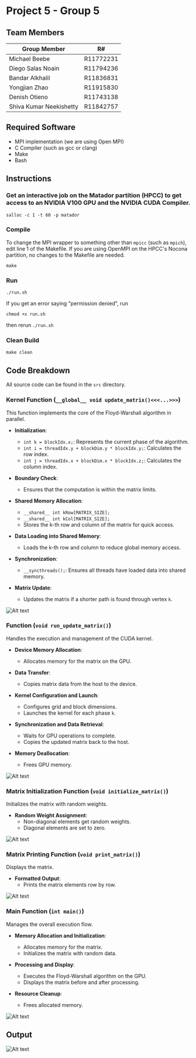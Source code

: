 # Project 5 - Group 5
## Team Members
| Group Member              |    R#     |
|---------------------------|-----------|
| Michael Beebe             | R11772231 |
| Diego Salas Noain         | R11794236 |
| Bandar Alkhalil           | R11836831 |
| Yongjian Zhao             | R11915830 |
| Denish Otieno             | R11743138 |
| Shiva Kumar Neekishetty   | R11842757 |

## Required Software
- MPI implementation (we are using Open MPI)
- C Compiler (such as gcc or clang)
- Make
- Bash

## Instructions
### Get an interactive job on the Matador partition (HPCC) to get access to an NVIDIA V100 GPU and the NVIDIA CUDA Compiler.
```
salloc -c 1 -t 60 -p matador
```

### Compile
To change the MPI wrapper to something other than `mpicc` (such as `mpich`), edit line 1 of the Makefile. If you are using OpenMPI on the HPCC's Nocona partition, no changes to the Makefile are needed.
```
make
```

### Run
```
./run.sh
```

If you get an error saying "permission denied", run
```
chmod +x run.sh
```
then rerun `./run.sh`

### Clean Build
```
make clean
```

## Code Breakdown

All source code can be found in the `src` directory.

### Kernel Function (`__global__ void update_matrix()<<<...>>>`)
This function implements the core of the Floyd-Warshall algorithm in parallel.

- **Initialization**: 
  - `int k = blockIdx.x;`: Represents the current phase of the algorithm.
  - `int i = threadIdx.y + blockDim.y * blockIdx.y;`: Calculates the row index.
  - `int j = threadIdx.x + blockDim.x * blockIdx.z;`: Calculates the column index.

- **Boundary Check**: 
  - Ensures that the computation is within the matrix limits.

- **Shared Memory Allocation**:
  - `__shared__ int kRow[MATRIX_SIZE];`
  - `__shared__ int kCol[MATRIX_SIZE];`
  - Stores the k-th row and column of the matrix for quick access.

- **Data Loading into Shared Memory**:
  - Loads the k-th row and column to reduce global memory access.

- **Synchronization**: 
  - `__syncthreads();`: Ensures all threads have loaded data into shared memory.

- **Matrix Update**:
  - Updates the matrix if a shorter path is found through vertex `k`.

![Alt text](assets/image-1.png)

### Function (`void run_update_matrix()`)
Handles the execution and management of the CUDA kernel.

- **Device Memory Allocation**: 
  - Allocates memory for the matrix on the GPU.

- **Data Transfer**: 
  - Copies matrix data from the host to the device.

- **Kernel Configuration and Launch**:
  - Configures grid and block dimensions.
  - Launches the kernel for each phase `k`.

- **Synchronization and Data Retrieval**:
  - Waits for GPU operations to complete.
  - Copies the updated matrix back to the host.

- **Memory Deallocation**: 
  - Frees GPU memory.

![Alt text](assets/image-2.png)

### Matrix Initialization Function (`void initialize_matrix()`)
Initializes the matrix with random weights.

- **Random Weight Assignment**: 
  - Non-diagonal elements get random weights.
  - Diagonal elements are set to zero.

![Alt text](assets/image-3.png)

### Matrix Printing Function (`void print_matrix()`)
Displays the matrix.

- **Formatted Output**: 
  - Prints the matrix elements row by row.

![Alt text](assets/image-4.png)

### Main Function (`int main()`)
Manages the overall execution flow.

- **Memory Allocation and Initialization**: 
  - Allocates memory for the matrix.
  - Initializes the matrix with random data.

- **Processing and Display**:
  - Executes the Floyd-Warshall algorithm on the GPU.
  - Displays the matrix before and after processing.

- **Resource Cleanup**: 
  - Frees allocated memory.

![Alt text](assets/image-5.png)

## Output
![Alt text](assets/image.png)